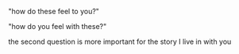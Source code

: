 "how do these feel to you?"

"how do you feel with these?"

the second question is more important for the story I live in with you
